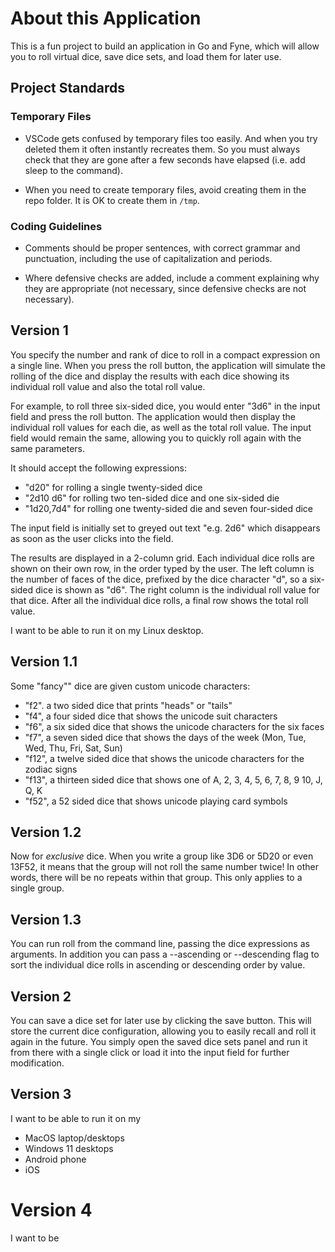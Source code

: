 # About this Application

This is a fun project to build an application in Go and Fyne, which will 
allow you to roll virtual dice, save dice sets, and load them for later use.

## Project Standards

### Temporary Files

- VSCode gets confused by temporary files too easily. And when you try 
  deleted them it often instantly recreates them. So you must always check
  that they are gone after a few seconds have elapsed (i.e. add sleep to
  the command).

- When you need to create temporary files, avoid creating them in the repo 
  folder. It is OK to create them in `/tmp`.

### Coding Guidelines

- Comments should be proper sentences, with correct grammar and punctuation,
  including the use of capitalization and periods.

- Where defensive checks are added, include a comment explaining why they are
  appropriate (not necessary, since defensive checks are not necessary).

## Version 1

You specify the number and rank of dice to roll in a compact expression on a 
single line. When you press the roll button, the application will simulate the
rolling of the dice and display the results with each dice showing its individual
roll value and also the total roll value.

For example, to roll three six-sided dice, you would enter "3d6" in the input
field and press the roll button. The application would then display the 
individual roll values for each die, as well as the total roll value. The
input field would remain the same, allowing you to quickly roll again with
the same parameters.

It should accept the following expressions:

- "d20" for rolling a single twenty-sided dice
- "2d10 d6" for rolling two ten-sided dice and one six-sided die
- "1d20,7d4" for rolling one twenty-sided die and seven four-sided dice

The input field is initially set to greyed out text "e.g. 2d6" which disappears
as soon as the user clicks into the field.

The results are displayed in a 2-column grid. Each individual dice rolls are
shown on their own row, in the order typed by the user. The left column is the
number of faces of the dice, prefixed by the dice character "d", so a six-sided
dice is shown as "d6". The right column is the individual roll value for that
dice. After all the individual dice rolls, a final row shows the total roll value.

I want to be able to run it on my Linux desktop.

## Version 1.1

Some "fancy"" dice are given custom unicode characters:

- "f2". a two sided dice that prints "heads" or "tails"
- "f4", a four sided dice that shows the unicode suit characters
- "f6", a six sided dice that shows the unicode characters for the six faces
- "f7", a seven sided dice that shows the days of the week (Mon, Tue, Wed, Thu, Fri, Sat, Sun)
- "f12", a twelve sided dice that shows the unicode characters for the zodiac signs
- "f13", a thirteen sided dice that shows one of A, 2, 3, 4, 5, 6, 7, 8, 9 10, J, Q, K
- "f52", a 52 sided dice that shows unicode playing card symbols

## Version 1.2

Now for _exclusive_ dice. When you write a group like 3D6 or 5D20 or even 13F52, 
it means that the group will not roll the same number twice! In other words, 
there will be no repeats within that group. This only applies to a single
group.

## Version 1.3

You can run roll from the command line, passing the dice expressions as arguments.
In addition you can pass a --ascending or --descending flag to sort the individual 
dice rolls in ascending or descending order by value.


## Version 2

You can save a dice set for later use by clicking the save button. This will 
store the current dice configuration, allowing you to easily recall and roll 
it again in the future. You simply open the saved dice sets panel and run it 
from there with a single click or load it into the input field for further 
modification.

## Version 3

I want to be able to run it on my 

- MacOS laptop/desktops
- Windows 11 desktops 
- Android phone
- iOS

# Version 4

I want to be